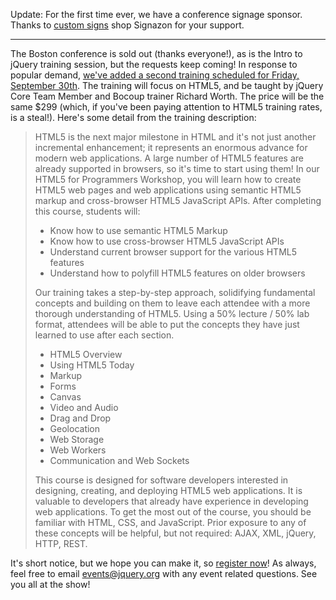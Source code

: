 Update: For the first time ever, we have a conference signage sponsor.
Thanks to [custom signs](http://www.signazon.com/) shop Signazon for
your support.

* * * * *

The Boston conference is sold out (thanks everyone!), as is the Intro to
jQuery training session, but the requests keep coming! In response to
popular demand, [we've added a second training scheduled for Friday,
September 30th](http://events.jquery.org/2011/boston/register/). The
training will focus on HTML5, and be taught by jQuery Core Team Member
and Bocoup trainer Richard Worth. The price will be the same \$299
(which, if you've been paying attention to HTML5 training rates, is a
steal!). Here's some detail from the training description:

> HTML5 is the next major milestone in HTML and it's not just another
> incremental enhancement; it represents an enormous advance for modern
> web applications. A large number of HTML5 features are already
> supported in browsers, so it's time to start using them! In our HTML5
> for Programmers Workshop, you will learn how to create HTML5 web pages
> and web applications using semantic HTML5 markup and cross-browser
> HTML5 JavaScript APIs. After completing this course, students will:
>
> -   Know how to use semantic HTML5 Markup
> -   Know how to use cross-browser HTML5 JavaScript APIs
> -   Understand current browser support for the various HTML5 features
> -   Understand how to polyfill HTML5 features on older browsers
>
> Our training takes a step-by-step approach, solidifying fundamental
> concepts and building on them to leave each attendee with a more
> thorough understanding of HTML5. Using a 50% lecture / 50% lab format,
> attendees will be able to put the concepts they have just learned to
> use after each section.
>
> -   HTML5 Overview
> -   Using HTML5 Today
> -   Markup
> -   Forms
> -   Canvas
> -   Video and Audio
> -   Drag and Drop
> -   Geolocation
> -   Web Storage
> -   Web Workers
> -   Communication and Web Sockets
>
> This course is designed for software developers interested in
> designing, creating, and deploying HTML5 web applications. It is
> valuable to developers that already have experience in developing web
> applications. To get the most out of the course, you should be
> familiar with HTML, CSS, and JavaScript. Prior exposure to any of
> these concepts will be helpful, but not required: AJAX, XML, jQuery,
> HTTP, REST.

It's short notice, but we hope you can make it, so [register
now](http://events.jquery.org/2011/boston/register/)! As always, feel
free to email [events@jquery.org](mailto:events@jquery.org) with any
event related questions. See you all at the show!
